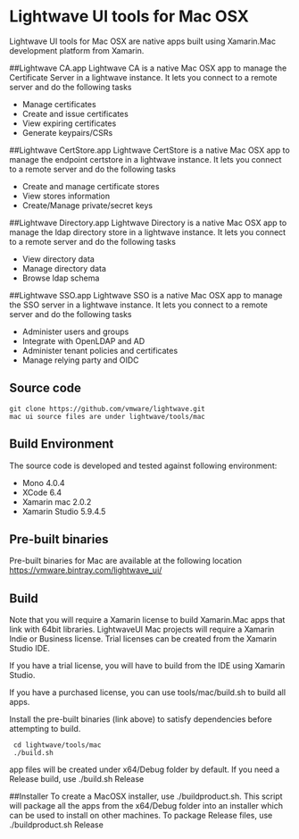 # Lightwave UI tools for Mac OSX

Lightwave UI tools for Mac OSX are native apps built using Xamarin.Mac development platform from Xamarin.

##Lightwave CA.app
Lightwave CA is a native Mac OSX app to manage the Certificate Server in a lightwave instance.
It lets you connect to a remote server and do the following tasks

* Manage certificates
* Create and issue certificates
* View expiring certificates
* Generate keypairs/CSRs

##Lightwave CertStore.app
Lightwave CertStore is a native Mac OSX app to manage the endpoint certstore in a lightwave instance.
It lets you connect to a remote server and do the following tasks

* Create and manage certificate stores
* View stores information
* Create/Manage private/secret keys

##Lightwave Directory.app
Lightwave Directory is a native Mac OSX app to manage the ldap directory store in a lightwave instance.
It lets you connect to a remote server and do the following tasks

* View directory data
* Manage directory data
* Browse ldap schema

##Lightwave SSO.app
Lightwave SSO is a native Mac OSX app to manage the SSO server in a lightwave instance.
It lets you connect to a remote server and do the following tasks

* Administer users and groups
* Integrate with OpenLDAP and AD
* Administer tenant policies and certificates
* Manage relying party and OIDC

## Source code
```
git clone https://github.com/vmware/lightwave.git
mac ui source files are under lightwave/tools/mac
```

## Build Environment
The source code is developed and tested against following environment:

* Mono 4.0.4
* XCode 6.4
* Xamarin mac 2.0.2
* Xamarin Studio 5.9.4.5

## Pre-built binaries
Pre-built binaries for Mac are available at the following location
https://vmware.bintray.com/lightwave_ui/ 

## Build
Note that you will require a Xamarin license to build Xamarin.Mac apps that link with 64bit libraries.
LightwaveUI Mac projects will require a Xamarin Indie or Business license.
Trial licenses can be created from the Xamarin Studio IDE.

If you have a trial license, you will have to build from the IDE using Xamarin Studio.

If you have a purchased license, you can use tools/mac/build.sh to build all apps.

Install the pre-built binaries (link above) to satisfy dependencies before attempting to build.


```
 cd lightwave/tools/mac
 ./build.sh
```

app files will be created under x64/Debug folder by default. If you need a Release build, use ./build.sh Release

##Installer
To create a MacOSX installer, use ./buildproduct.sh. This script will package all the apps from the x64/Debug folder into an installer which can be used to install on other machines. To package Release files, use ./buildproduct.sh Release 
